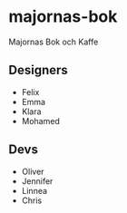# majornas-bok

Majornas Bok och Kaffe

## Designers

- Felix
- Emma
- Klara
- Mohamed

## Devs

- Oliver
- Jennifer
- Linnea
- Chris
